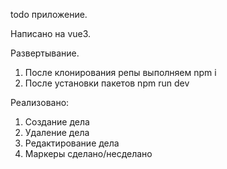  todo приложение.

 Написано на vue3.

 Развертывание.
 
 1. После клонирования репы выполняем npm i 
 2. После установки пакетов npm run dev

 Реализовано: 
 1. Создание дела
 2. Удаление дела
 3. Редактирование дела
 4. Маркеры сделано/несделано
